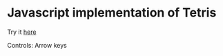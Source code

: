 # Javascript implementation of Tetris

Try it [here](https://vatsul.com/Tetris/)

Controls:
Arrow keys
